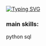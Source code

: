 
[![Typing SVG](https://readme-typing-svg.herokuapp.com/?color=1E90FF&size=35&center=true&vCenter=true&width=1000&lines=HELLO,+My+name+is+Ravi+Canali;I'm+14+years+old;I'm+from+Brazil;Data+Scientist;Be+Welcome!+:%29)](https://git.io/typing-svg)

### main skills:

python
sql



